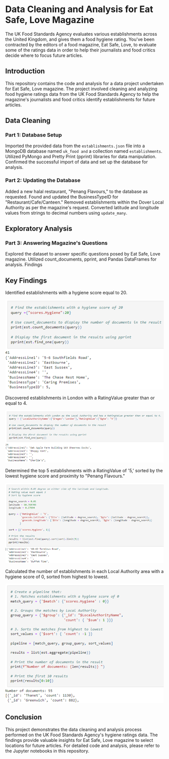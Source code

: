 # Data Cleaning and Analysis for Eat Safe, Love Magazine  

The UK Food Standards Agency evaluates various establishments across the United Kingdom, and gives them a food hygiene rating. You've been contracted by the editors of a food magazine, Eat Safe, Love, to evaluate some of the ratings data in order to help their journalists and food critics decide where to focus future articles.

## Introduction
This repository contains the code and analysis for a data project undertaken for Eat Safe, Love magazine. The project involved cleaning and analyzing food hygiene ratings data from the UK Food Standards Agency to help the magazine's journalists and food critics identify establishments for future articles.

## Data Cleaning
### Part 1: Database Setup
Imported the provided data from the `establishments.json` file into a MongoDB database named `uk_food and` a collection named `establishments`.
Utilized PyMongo and Pretty Print (pprint) libraries for data manipulation.
Confirmed the successful import of data and set up the database for analysis.

### Part 2: Updating the Database
Added a new halal restaurant, "Penang Flavours," to the database as requested.
Found and updated the BusinessTypeID for "Restaurant/Cafe/Canteen."
Removed establishments within the Dover Local Authority as per the magazine's request.
Converted latitude and longitude values from strings to decimal numbers using `update_many`.

## Exploratory Analysis
### Part 3: Answering Magazine's Questions
Explored the dataset to answer specific questions posed by Eat Safe, Love magazine.
Utilized count_documents, pprint, and Pandas DataFrames for analysis.
Findings

## Key Findings
Identified establishments with a hygiene score equal to 20.

![image](https://github.com/nancygmz/nosql-challenge/blob/main/readme_pictures/Question_1.png)

Discovered establishments in London with a RatingValue greater than or equal to 4.

![image](https://github.com/nancygmz/nosql-challenge/blob/main/readme_pictures/question_2.png)

Determined the top 5 establishments with a RatingValue of '5,' sorted by the lowest hygiene score and proximity to "Penang Flavours."

![image](https://github.com/nancygmz/nosql-challenge/blob/main/readme_pictures/question_3.png)

Calculated the number of establishments in each Local Authority area with a hygiene score of 0, sorted from highest to lowest.

![image](https://github.com/nancygmz/nosql-challenge/blob/main/readme_pictures/Screenshot%202023-09-11%20191611.png)

## Conclusion
This project demonstrates the data cleaning and analysis process performed on the UK Food Standards Agency's hygiene ratings data. The findings provide valuable insights for Eat Safe, Love magazine to select locations for future articles. For detailed code and analysis, please refer to the Jupyter notebooks in this repository.
